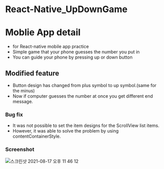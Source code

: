 # React-Native_UpDownGame

# Moblie App detail
- for React-native mobile app practice
- Simple game that your phone guesses the number you put in
- You can guide your phone by pressing up or down button

## Modified feature
- Button design has changed from plus symbol to up symbol.(same for the minus)
- Now if computer guesses the number at once you get different end message.

### Bug fix
- It was not possible to set the item designs for the ScrollView list items.
- However, it was able to solve the problem by using contentContainerStyle.

### Screenshot


![스크린샷 2021-08-17 오후 11 46 12](https://user-images.githubusercontent.com/50165633/129748316-30774386-11b3-421b-ac15-a6517729b013.png)






